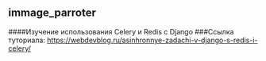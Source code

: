 ## immage_parroter

 ####Изучение использования Celery и Redis с Django
 ###Ссылка туториала:
 https://webdevblog.ru/asinhronnye-zadachi-v-django-s-redis-i-celery/
